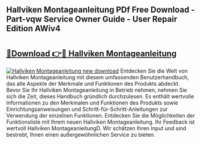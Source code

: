 ## Hallviken Montageanleitung PDf Free Download - Part-vqw Service Owner Guide - User Repair Edition AWiv4

# <h2><a href="http://df8b2it.blite.top/?on=Hallviken+Montageanleitung">🔗Download 👉🔴 Hallviken Montageanleitung</a></h2>

[![Hallviken Montageanleitung new download](https://i.imgur.com/lujVjoI.png)](http://df8b2it.blite.top/?on=Hallviken+Montageanleitung)
Entdecken Sie die Welt von Hallviken Montageanleitung mit diesem umfassenden Benutzerhandbuch, das alle Aspekte der Merkmale und Funktionen des Produkts abdeckt. Bevor Sie Ihr Hallviken Montageanleitung in Betrieb nehmen, nehmen Sie sich die Zeit, dieses Handbuch gründlich durchzulesen. Es enthält wertvolle Informationen zu den Merkmalen und Funktionen des Produkts sowie Einrichtungsanweisungen und Schritt-für-Schritt-Anleitungen zur Verwendung der einzelnen Funktionen. Entdecken Sie die Möglichkeiten der Funktionsliste mit Ihrem neuen Hallviken Montageanleitung. Ihr Feedback ist wertvoll Hallviken MontageanleitungD. Wir schätzen Ihren Input und sind bestrebt, Ihnen einen außergewöhnlichen Service zu bieten.
